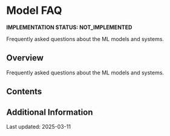 # Model FAQ

**IMPLEMENTATION STATUS: NOT_IMPLEMENTED**

Frequently asked questions about the ML models and systems.

## Overview

Frequently asked questions about the ML models and systems.

## Contents

<!-- This is a placeholder template. Fill with actual content based on implementation status -->

## Additional Information

Last updated: 2025-03-11

